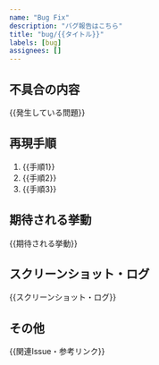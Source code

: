 ```yaml
---
name: "Bug Fix"
description: "バグ報告はこちら"
title: "bug/{{タイトル}}"
labels: [bug]
assignees: []
---
```


## 不具合の内容
{{発生している問題}}

## 再現手順
1. {{手順1}}
2. {{手順2}}
3. {{手順3}}

## 期待される挙動
{{期待される挙動}}

## スクリーンショット・ログ
{{スクリーンショット・ログ}}

## その他
{{関連Issue・参考リンク}}
